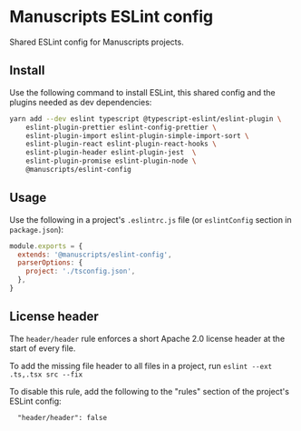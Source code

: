 # Manuscripts ESLint config

Shared ESLint config for Manuscripts projects.

## Install

Use the following command to install ESLint, this shared config and the plugins needed as dev dependencies:

```sh
yarn add --dev eslint typescript @typescript-eslint/eslint-plugin \
    eslint-plugin-prettier eslint-config-prettier \
    eslint-plugin-import eslint-plugin-simple-import-sort \
    eslint-plugin-react eslint-plugin-react-hooks \
    eslint-plugin-header eslint-plugin-jest  \
    eslint-plugin-promise eslint-plugin-node \
    @manuscripts/eslint-config
```

## Usage

Use the following in a project's `.eslintrc.js` file (or `eslintConfig` section in `package.json`):

```js
module.exports = {
  extends: '@manuscripts/eslint-config',
  parserOptions: {
    project: './tsconfig.json',
  },
}
```

## License header

The `header/header` rule enforces a short Apache 2.0 license header at the start of every file. 

To add the missing file header to all files in a project, run `eslint --ext .ts,.tsx src --fix`

To disable this rule, add the following to the "rules" section of the project's ESLint config:

```
  "header/header": false
```
